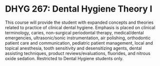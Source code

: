 # DHYG 267: Dental Hygiene Theory I

This course will provide the student with expanded concepts and theories related to practice of clinical dental hygiene. Emphasis is placed on clinical terminology, caries, non-surgical periodontal therapy, medical/dental emergencies, ultrasonic/sonic instrumentation, air polishing, orthodontic patient care and communication, pediatric patient management, local and topical anesthesia, tooth sensitivity and desensitizing agents, dental assisting techniques, product reviews/evaluations, fluorides, and nitrous oxide sedation. Restricted to Dental Hygiene students only.